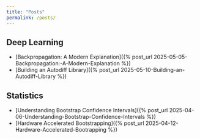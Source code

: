 ```yaml
---
title: "Posts"
permalink: /posts/
---
```


## Deep Learning

- [Backpropagation: A Modern Explanation]({% post_url 2025-05-05-Backpropagation:-A-Modern-Explanation %})
- [Building an Autodiff Library]({% post_url 2025-05-10-Building-an-Autodiff-Library %})

## Statistics

- [Understanding Bootstrap Confidence Intervals]({% post_url 2025-04-06-Understanding-Bootstrap-Confidence-Intervals %})
- [Hardware Accelerated Bootstrapping]({% post_url 2025-04-12-Hardware-Accelerated-Bootrapping %})
